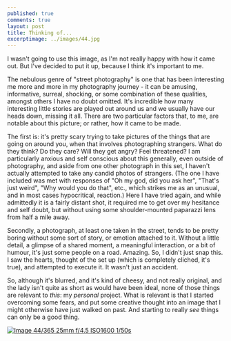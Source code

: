 ```yaml
---
published: true
comments: true
layout: post
title: Thinking of...
excerptimage: ../images/44.jpg
---
```


I wasn't going to use this image, as I'm not really happy with how it came out. But I've decided to put it up, because I think it's important to me. 

The nebulous genre of "street photography" is one that has been interesting me more and more in my photography journey - it can be amusing, informative, surreal, shocking, or some combination of these qualities, amongst others I have no doubt omitted. It's incredible how many interesting little stories are played out around us and we usually have our heads down, missing it all. There are two particular factors that, to me, are notable about this picture; or rather, how it came to be made. 

The first is: it's pretty scary trying to take pictures of the things that are going on around you, when that involves photographing strangers. What do they think? Do they care? Will they get angry? Feel threatened? I am particularly anxious and self conscious about this generally, even outside of photography, and aside from one other photograph in this set, I haven't actually attempted to take any candid photos of strangers. (The one I have included was met with responses of "Oh my god, did you ask her", "That's just weird", "Why would you do that", etc., which strikes me as an unusual, and in most cases hypocritical, reaction.) Here I have tried again, and while admittedly it is a fairly distant shot, it required me to get over my hesitance and self doubt, but without using some shoulder-mounted paparazzi lens from half a mile away. 

Secondly, a photograph, at least one taken in the street, tends to be pretty boring without some sort of story, or emotion attached to it. Without a little detail, a glimpse of a shared moment, a meaningful interaction, or a bit of humour, it's just some people on a road. Amazing. So, I didn't just snap this. I saw the hearts, thought of the set up (which is completely cliched, it's true), and attempted to execute it. It wasn't just an accident. 

So, although it's blurred, and it's kind of cheesy, and not really original, and the lady isn't quite as short as would have been ideal, none of those things are relevant to *this*: my _personal_ project. What is relevant is that I started overcoming some fears, and put some creative thought into an image that I might otherwise have just walked on past. And starting to really _see_ things can only be a good thing. 


[![Image 44/365	25mm	f/4.5	ISO1600	1/50s](../images/44.jpg)](https://www.flickr.com/photos/tmadhavan/16326307629/)